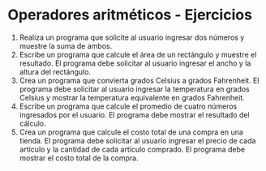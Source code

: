 # Operadores aritméticos - Ejercicios

1. Realiza un programa que solicite al usuario ingresar dos números y muestre la suma de ambos.
2. Escribe un programa que calcule el área de un rectángulo y muestre el resultado. El programa debe solicitar al usuario ingresar el ancho y la altura del rectángulo.
3. Crea un programa que convierta grados Celsius a grados Fahrenheit. El programa debe solicitar al usuario ingresar la temperatura en grados Celsius y mostrar la temperatura equivalente en grados Fahrenheit.
4. Escribe un programa que calcule el promedio de cuatro números ingresados por el usuario. El programa debe mostrar el resultado del cálculo.
5. Crea un programa que calcule el costo total de una compra en una tienda. El programa debe solicitar al usuario ingresar el precio de cada artículo y la cantidad de cada artículo comprado. El programa debe mostrar el costo total de la compra.